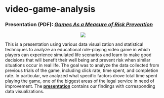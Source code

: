 # video-game-analysis
### Presentation (PDF): [*Games As a Measure of Risk Prevention*](https://github.com/tdewing19/video-game-analysis/blob/main/DataFest_2022_Submission.pdf)

<p align="center">
  <img src="https://media.istockphoto.com/id/1300975502/vector/video-game-streamer-broadcasting-pc-gaming-broadcast-a-live-streamer-a-gamer-man-with-a.jpg?s=612x612&w=0&k=20&c=KxfcpG7lSTN3eEXJhyBkPcqbz23EgOFwXq8Vh4zilsY="/>
</p>

This is a presentation using various data visualization and statistical techniques to analyze an educational role-playing video game in which players can experience simulated life scenarios and learn to make good decisions that will benefit their well being and prevent risk when similar situations occur in real life. The goal was to analyze the data collected from previous trials of the game, including click rate, time spent, and completion rate. In particular, we analyzed what specific factors drove total time spent playing the game, one of the biggest areas of the legal service in need of improvement. The [**presentation**](https://github.com/tdewing19/video-game-analysis/blob/main/DataFest_2022_Submission.pdf) contains our findings with corresponding data visualizations.
